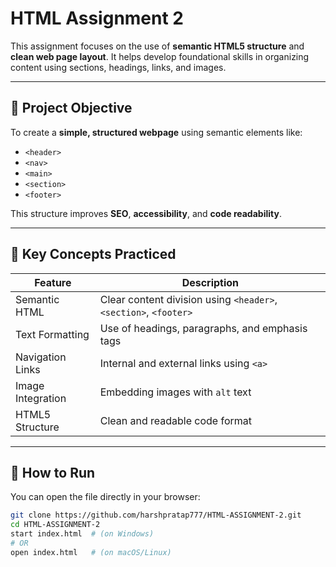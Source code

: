 # HTML Assignment 2

This assignment focuses on the use of **semantic HTML5 structure** and **clean web page layout**. It helps develop foundational skills in organizing content using sections, headings, links, and images.

---

## 📘 Project Objective

To create a **simple, structured webpage** using semantic elements like:
- `<header>`
- `<nav>`
- `<main>`
- `<section>`
- `<footer>`

This structure improves **SEO**, **accessibility**, and **code readability**.

---

## 🧠 Key Concepts Practiced

| Feature             | Description |
|---------------------|-------------|
| Semantic HTML       | Clear content division using `<header>`, `<section>`, `<footer>` |
| Text Formatting     | Use of headings, paragraphs, and emphasis tags |
| Navigation Links    | Internal and external links using `<a>` |
| Image Integration   | Embedding images with `alt` text |
| HTML5 Structure     | Clean and readable code format |

---

## 🚀 How to Run

You can open the file directly in your browser:

```bash
git clone https://github.com/harshpratap777/HTML-ASSIGNMENT-2.git
cd HTML-ASSIGNMENT-2
start index.html  # (on Windows)
# OR
open index.html   # (on macOS/Linux)

